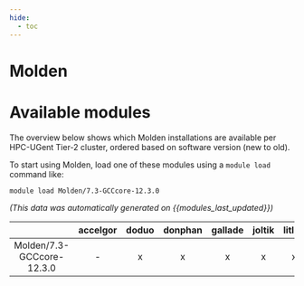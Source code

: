 ```yaml
---
hide:
  - toc
---
```


Molden
======

# Available modules


The overview below shows which Molden installations are available per HPC-UGent Tier-2 cluster, ordered based on software version (new to old).

To start using Molden, load one of these modules using a `module load` command like:

```shell
module load Molden/7.3-GCCcore-12.3.0
```

*(This data was automatically generated on {{modules_last_updated}})*

| |accelgor|doduo|donphan|gallade|joltik|litleo|shinx|
| :---: | :---: | :---: | :---: | :---: | :---: | :---: | :---: |
|Molden/7.3-GCCcore-12.3.0|-|x|x|x|x|x|x|

